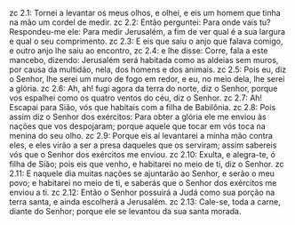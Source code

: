 zc 2.1: Tornei a levantar os meus olhos, e olhei, e eis um homem que tinha na mão um cordel de medir.
zc 2.2: Então perguntei: Para onde vais tu? Respondeu-me ele: Para medir Jerusalém, a fim de ver qual é a sua largura e qual o seu comprimento.
zc 2.3: E eis que saiu o anjo que falava comigo, e outro anjo lhe saiu ao encontro,
zc 2.4: e lhe disse: Corre, fala a este mancebo, dizendo: Jerusalém será habitada como as aldeias sem muros, por causa da multidão, nela, dos homens e dos animais.
zc 2.5: Pois eu, diz o Senhor, lhe serei um muro de fogo em redor, e eu, no meio dela, lhe serei a glória.
zc 2.6: Ah, ah! fugi agora da terra do norte, diz o Senhor, porque vos espalhei como os quatro ventos do céu, diz o Senhor.
zc 2.7: Ah! Escapai para Sião, vós que habitais com a filha de Babilônia.
zc 2.8: Pois assim diz o Senhor dos exércitos: Para obter a glória ele me enviou às nações que vos despojaram; porque aquele que tocar em vós toca na menina do seu olho.
zc 2.9: Porque eis aí levantarei a minha mão contra eles, e eles virão a ser a presa daqueles que os serviram; assim sabereis vós que o Senhor dos exércitos me enviou.
zc 2.10: Exulta, e alegra-te, ó filha de Sião; pois eis que venho, e habitarei no meio de ti, diz o Senhor.
zc 2.11: E naquele dia muitas nações se ajuntarão ao Senhor, e serão o meu povo; e habitarei no meio de ti, e saberás que o Senhor dos exércitos me enviou a ti.
zc 2.12: Então o Senhor possuirá a Judá como sua porção na terra santa, e ainda escolherá a Jerusalém.
zc 2.13: Cale-se, toda a carne, diante do Senhor; porque ele se levantou da sua santa morada.
